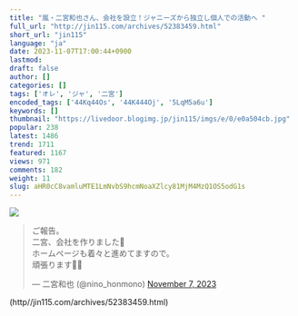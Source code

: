 ```yaml
---
title: "嵐・二宮和也さん、会社を設立！ジャニーズから独立し個人での活動へ "
full_url: "http://jin115.com/archives/52383459.html"
short_url: "jin115"
language: "ja"
date: 2023-11-07T17:00:44+0900
lastmod: 
draft: false
author: []
categories: []
tags: ['オレ', 'ジャ', '二宮']
encoded_tags: ['44Kq44Os', '44K444Oj', '5LqM5a6u']
keywords: []
thumbnail: "https://livedoor.blogimg.jp/jin115/imgs/e/0/e0a504cb.jpg"
popular: 238
latest: 1486
trend: 1711
featured: 1167
views: 971
comments: 182
weight: 11
slug: aHR0cC8vamluMTE1LmNvbS9hcmNoaXZlcy81MjM4MzQ1OS5odG1s
---
```


![](https://livedoor.blogimg.jp/jin115/imgs/e/0/e0a504cb.jpg)

<blockquote class='twitter-tweet'><p lang='ja' dir='ltr'>ご報告。<br>二宮、会社を作りました🙈<br>ホームページも着々と進めてますので。<br>頑張ります🙇‍♂️</p>— 二宮和也 (@nino_honmono) <a href='https//twitter.com/nino_honmono/status/1721759280549056883?ref_src=twsrc%5Etfw'>November 7, 2023</a></blockquote> 

(http//jin115.com/archives/52383459.html)
